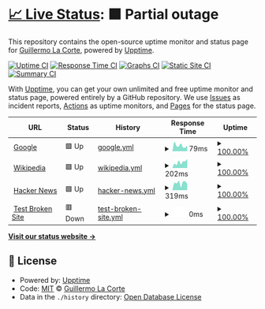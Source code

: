 # [📈 Live Status](https://demo.upptime.js.org): <!--live status--> **🟧 Partial outage**

This repository contains the open-source uptime monitor and status page for [Guillermo La Corte](https://demo.upptime.js.org), powered by [Upptime](https://github.com/upptime/upptime).

[![Uptime CI](https://github.com/glacorte/status/workflows/Uptime%20CI/badge.svg)](https://github.com/glacorte/status/actions?query=workflow%3A%22Uptime+CI%22)
[![Response Time CI](https://github.com/glacorte/status/workflows/Response%20Time%20CI/badge.svg)](https://github.com/glacorte/status/actions?query=workflow%3A%22Response+Time+CI%22)
[![Graphs CI](https://github.com/glacorte/status/workflows/Graphs%20CI/badge.svg)](https://github.com/glacorte/status/actions?query=workflow%3A%22Graphs+CI%22)
[![Static Site CI](https://github.com/glacorte/status/workflows/Static%20Site%20CI/badge.svg)](https://github.com/glacorte/status/actions?query=workflow%3A%22Static+Site+CI%22)
[![Summary CI](https://github.com/glacorte/status/workflows/Summary%20CI/badge.svg)](https://github.com/glacorte/status/actions?query=workflow%3A%22Summary+CI%22)

With [Upptime](https://upptime.js.org), you can get your own unlimited and free uptime monitor and status page, powered entirely by a GitHub repository. We use [Issues](https://github.com/glacorte/status/issues) as incident reports, [Actions](https://github.com/glacorte/status/actions) as uptime monitors, and [Pages](https://demo.upptime.js.org) for the status page.

<!--start: status pages-->
<!-- This summary is generated by Upptime (https://github.com/upptime/upptime) -->
<!-- Do not edit this manually, your changes will be overwritten -->
<!-- prettier-ignore -->
| URL | Status | History | Response Time | Uptime |
| --- | ------ | ------- | ------------- | ------ |
| <img alt="" src="https://favicons.githubusercontent.com/www.google.com" height="13"> [Google](https://www.google.com) | 🟩 Up | [google.yml](https://github.com/glacorte/status/commits/HEAD/history/google.yml) | <details><summary><img alt="Response time graph" src="./graphs/google/response-time-week.png" height="20"> 79ms</summary><br><a href="https://glacorte.github.io/status/history/google"><img alt="Response time 113" src="https://img.shields.io/endpoint?url=https%3A%2F%2Fraw.githubusercontent.com%2Fglacorte%2Fstatus%2FHEAD%2Fapi%2Fgoogle%2Fresponse-time.json"></a><br><a href="https://glacorte.github.io/status/history/google"><img alt="24-hour response time 78" src="https://img.shields.io/endpoint?url=https%3A%2F%2Fraw.githubusercontent.com%2Fglacorte%2Fstatus%2FHEAD%2Fapi%2Fgoogle%2Fresponse-time-day.json"></a><br><a href="https://glacorte.github.io/status/history/google"><img alt="7-day response time 79" src="https://img.shields.io/endpoint?url=https%3A%2F%2Fraw.githubusercontent.com%2Fglacorte%2Fstatus%2FHEAD%2Fapi%2Fgoogle%2Fresponse-time-week.json"></a><br><a href="https://glacorte.github.io/status/history/google"><img alt="30-day response time 83" src="https://img.shields.io/endpoint?url=https%3A%2F%2Fraw.githubusercontent.com%2Fglacorte%2Fstatus%2FHEAD%2Fapi%2Fgoogle%2Fresponse-time-month.json"></a><br><a href="https://glacorte.github.io/status/history/google"><img alt="1-year response time 113" src="https://img.shields.io/endpoint?url=https%3A%2F%2Fraw.githubusercontent.com%2Fglacorte%2Fstatus%2FHEAD%2Fapi%2Fgoogle%2Fresponse-time-year.json"></a></details> | <details><summary><a href="https://glacorte.github.io/status/history/google">100.00%</a></summary><a href="https://glacorte.github.io/status/history/google"><img alt="All-time uptime 100.00%" src="https://img.shields.io/endpoint?url=https%3A%2F%2Fraw.githubusercontent.com%2Fglacorte%2Fstatus%2FHEAD%2Fapi%2Fgoogle%2Fuptime.json"></a><br><a href="https://glacorte.github.io/status/history/google"><img alt="24-hour uptime 100.00%" src="https://img.shields.io/endpoint?url=https%3A%2F%2Fraw.githubusercontent.com%2Fglacorte%2Fstatus%2FHEAD%2Fapi%2Fgoogle%2Fuptime-day.json"></a><br><a href="https://glacorte.github.io/status/history/google"><img alt="7-day uptime 100.00%" src="https://img.shields.io/endpoint?url=https%3A%2F%2Fraw.githubusercontent.com%2Fglacorte%2Fstatus%2FHEAD%2Fapi%2Fgoogle%2Fuptime-week.json"></a><br><a href="https://glacorte.github.io/status/history/google"><img alt="30-day uptime 100.00%" src="https://img.shields.io/endpoint?url=https%3A%2F%2Fraw.githubusercontent.com%2Fglacorte%2Fstatus%2FHEAD%2Fapi%2Fgoogle%2Fuptime-month.json"></a><br><a href="https://glacorte.github.io/status/history/google"><img alt="1-year uptime 100.00%" src="https://img.shields.io/endpoint?url=https%3A%2F%2Fraw.githubusercontent.com%2Fglacorte%2Fstatus%2FHEAD%2Fapi%2Fgoogle%2Fuptime-year.json"></a></details>
| <img alt="" src="https://favicons.githubusercontent.com/en.wikipedia.org" height="13"> [Wikipedia](https://en.wikipedia.org) | 🟩 Up | [wikipedia.yml](https://github.com/glacorte/status/commits/HEAD/history/wikipedia.yml) | <details><summary><img alt="Response time graph" src="./graphs/wikipedia/response-time-week.png" height="20"> 202ms</summary><br><a href="https://glacorte.github.io/status/history/wikipedia"><img alt="Response time 176" src="https://img.shields.io/endpoint?url=https%3A%2F%2Fraw.githubusercontent.com%2Fglacorte%2Fstatus%2FHEAD%2Fapi%2Fwikipedia%2Fresponse-time.json"></a><br><a href="https://glacorte.github.io/status/history/wikipedia"><img alt="24-hour response time 317" src="https://img.shields.io/endpoint?url=https%3A%2F%2Fraw.githubusercontent.com%2Fglacorte%2Fstatus%2FHEAD%2Fapi%2Fwikipedia%2Fresponse-time-day.json"></a><br><a href="https://glacorte.github.io/status/history/wikipedia"><img alt="7-day response time 202" src="https://img.shields.io/endpoint?url=https%3A%2F%2Fraw.githubusercontent.com%2Fglacorte%2Fstatus%2FHEAD%2Fapi%2Fwikipedia%2Fresponse-time-week.json"></a><br><a href="https://glacorte.github.io/status/history/wikipedia"><img alt="30-day response time 177" src="https://img.shields.io/endpoint?url=https%3A%2F%2Fraw.githubusercontent.com%2Fglacorte%2Fstatus%2FHEAD%2Fapi%2Fwikipedia%2Fresponse-time-month.json"></a><br><a href="https://glacorte.github.io/status/history/wikipedia"><img alt="1-year response time 176" src="https://img.shields.io/endpoint?url=https%3A%2F%2Fraw.githubusercontent.com%2Fglacorte%2Fstatus%2FHEAD%2Fapi%2Fwikipedia%2Fresponse-time-year.json"></a></details> | <details><summary><a href="https://glacorte.github.io/status/history/wikipedia">100.00%</a></summary><a href="https://glacorte.github.io/status/history/wikipedia"><img alt="All-time uptime 100.00%" src="https://img.shields.io/endpoint?url=https%3A%2F%2Fraw.githubusercontent.com%2Fglacorte%2Fstatus%2FHEAD%2Fapi%2Fwikipedia%2Fuptime.json"></a><br><a href="https://glacorte.github.io/status/history/wikipedia"><img alt="24-hour uptime 100.00%" src="https://img.shields.io/endpoint?url=https%3A%2F%2Fraw.githubusercontent.com%2Fglacorte%2Fstatus%2FHEAD%2Fapi%2Fwikipedia%2Fuptime-day.json"></a><br><a href="https://glacorte.github.io/status/history/wikipedia"><img alt="7-day uptime 100.00%" src="https://img.shields.io/endpoint?url=https%3A%2F%2Fraw.githubusercontent.com%2Fglacorte%2Fstatus%2FHEAD%2Fapi%2Fwikipedia%2Fuptime-week.json"></a><br><a href="https://glacorte.github.io/status/history/wikipedia"><img alt="30-day uptime 100.00%" src="https://img.shields.io/endpoint?url=https%3A%2F%2Fraw.githubusercontent.com%2Fglacorte%2Fstatus%2FHEAD%2Fapi%2Fwikipedia%2Fuptime-month.json"></a><br><a href="https://glacorte.github.io/status/history/wikipedia"><img alt="1-year uptime 100.00%" src="https://img.shields.io/endpoint?url=https%3A%2F%2Fraw.githubusercontent.com%2Fglacorte%2Fstatus%2FHEAD%2Fapi%2Fwikipedia%2Fuptime-year.json"></a></details>
| <img alt="" src="https://favicons.githubusercontent.com/news.ycombinator.com" height="13"> [Hacker News](https://news.ycombinator.com) | 🟩 Up | [hacker-news.yml](https://github.com/glacorte/status/commits/HEAD/history/hacker-news.yml) | <details><summary><img alt="Response time graph" src="./graphs/hacker-news/response-time-week.png" height="20"> 319ms</summary><br><a href="https://glacorte.github.io/status/history/hacker-news"><img alt="Response time 219" src="https://img.shields.io/endpoint?url=https%3A%2F%2Fraw.githubusercontent.com%2Fglacorte%2Fstatus%2FHEAD%2Fapi%2Fhacker-news%2Fresponse-time.json"></a><br><a href="https://glacorte.github.io/status/history/hacker-news"><img alt="24-hour response time 274" src="https://img.shields.io/endpoint?url=https%3A%2F%2Fraw.githubusercontent.com%2Fglacorte%2Fstatus%2FHEAD%2Fapi%2Fhacker-news%2Fresponse-time-day.json"></a><br><a href="https://glacorte.github.io/status/history/hacker-news"><img alt="7-day response time 319" src="https://img.shields.io/endpoint?url=https%3A%2F%2Fraw.githubusercontent.com%2Fglacorte%2Fstatus%2FHEAD%2Fapi%2Fhacker-news%2Fresponse-time-week.json"></a><br><a href="https://glacorte.github.io/status/history/hacker-news"><img alt="30-day response time 181" src="https://img.shields.io/endpoint?url=https%3A%2F%2Fraw.githubusercontent.com%2Fglacorte%2Fstatus%2FHEAD%2Fapi%2Fhacker-news%2Fresponse-time-month.json"></a><br><a href="https://glacorte.github.io/status/history/hacker-news"><img alt="1-year response time 219" src="https://img.shields.io/endpoint?url=https%3A%2F%2Fraw.githubusercontent.com%2Fglacorte%2Fstatus%2FHEAD%2Fapi%2Fhacker-news%2Fresponse-time-year.json"></a></details> | <details><summary><a href="https://glacorte.github.io/status/history/hacker-news">100.00%</a></summary><a href="https://glacorte.github.io/status/history/hacker-news"><img alt="All-time uptime 100.00%" src="https://img.shields.io/endpoint?url=https%3A%2F%2Fraw.githubusercontent.com%2Fglacorte%2Fstatus%2FHEAD%2Fapi%2Fhacker-news%2Fuptime.json"></a><br><a href="https://glacorte.github.io/status/history/hacker-news"><img alt="24-hour uptime 100.00%" src="https://img.shields.io/endpoint?url=https%3A%2F%2Fraw.githubusercontent.com%2Fglacorte%2Fstatus%2FHEAD%2Fapi%2Fhacker-news%2Fuptime-day.json"></a><br><a href="https://glacorte.github.io/status/history/hacker-news"><img alt="7-day uptime 100.00%" src="https://img.shields.io/endpoint?url=https%3A%2F%2Fraw.githubusercontent.com%2Fglacorte%2Fstatus%2FHEAD%2Fapi%2Fhacker-news%2Fuptime-week.json"></a><br><a href="https://glacorte.github.io/status/history/hacker-news"><img alt="30-day uptime 100.00%" src="https://img.shields.io/endpoint?url=https%3A%2F%2Fraw.githubusercontent.com%2Fglacorte%2Fstatus%2FHEAD%2Fapi%2Fhacker-news%2Fuptime-month.json"></a><br><a href="https://glacorte.github.io/status/history/hacker-news"><img alt="1-year uptime 100.00%" src="https://img.shields.io/endpoint?url=https%3A%2F%2Fraw.githubusercontent.com%2Fglacorte%2Fstatus%2FHEAD%2Fapi%2Fhacker-news%2Fuptime-year.json"></a></details>
| <img alt="" src="https://favicons.githubusercontent.com/thissitedoesnotexist.koj.co" height="13"> [Test Broken Site](https://thissitedoesnotexist.koj.co) | 🟥 Down | [test-broken-site.yml](https://github.com/glacorte/status/commits/HEAD/history/test-broken-site.yml) | <details><summary><img alt="Response time graph" src="./graphs/test-broken-site/response-time-week.png" height="20"> 0ms</summary><br><a href="https://glacorte.github.io/status/history/test-broken-site"><img alt="Response time 0" src="https://img.shields.io/endpoint?url=https%3A%2F%2Fraw.githubusercontent.com%2Fglacorte%2Fstatus%2FHEAD%2Fapi%2Ftest-broken-site%2Fresponse-time.json"></a><br><a href="https://glacorte.github.io/status/history/test-broken-site"><img alt="24-hour response time 0" src="https://img.shields.io/endpoint?url=https%3A%2F%2Fraw.githubusercontent.com%2Fglacorte%2Fstatus%2FHEAD%2Fapi%2Ftest-broken-site%2Fresponse-time-day.json"></a><br><a href="https://glacorte.github.io/status/history/test-broken-site"><img alt="7-day response time 0" src="https://img.shields.io/endpoint?url=https%3A%2F%2Fraw.githubusercontent.com%2Fglacorte%2Fstatus%2FHEAD%2Fapi%2Ftest-broken-site%2Fresponse-time-week.json"></a><br><a href="https://glacorte.github.io/status/history/test-broken-site"><img alt="30-day response time 0" src="https://img.shields.io/endpoint?url=https%3A%2F%2Fraw.githubusercontent.com%2Fglacorte%2Fstatus%2FHEAD%2Fapi%2Ftest-broken-site%2Fresponse-time-month.json"></a><br><a href="https://glacorte.github.io/status/history/test-broken-site"><img alt="1-year response time 0" src="https://img.shields.io/endpoint?url=https%3A%2F%2Fraw.githubusercontent.com%2Fglacorte%2Fstatus%2FHEAD%2Fapi%2Ftest-broken-site%2Fresponse-time-year.json"></a></details> | <details><summary><a href="https://glacorte.github.io/status/history/test-broken-site">100.00%</a></summary><a href="https://glacorte.github.io/status/history/test-broken-site"><img alt="All-time uptime 100.00%" src="https://img.shields.io/endpoint?url=https%3A%2F%2Fraw.githubusercontent.com%2Fglacorte%2Fstatus%2FHEAD%2Fapi%2Ftest-broken-site%2Fuptime.json"></a><br><a href="https://glacorte.github.io/status/history/test-broken-site"><img alt="24-hour uptime 100.00%" src="https://img.shields.io/endpoint?url=https%3A%2F%2Fraw.githubusercontent.com%2Fglacorte%2Fstatus%2FHEAD%2Fapi%2Ftest-broken-site%2Fuptime-day.json"></a><br><a href="https://glacorte.github.io/status/history/test-broken-site"><img alt="7-day uptime 100.00%" src="https://img.shields.io/endpoint?url=https%3A%2F%2Fraw.githubusercontent.com%2Fglacorte%2Fstatus%2FHEAD%2Fapi%2Ftest-broken-site%2Fuptime-week.json"></a><br><a href="https://glacorte.github.io/status/history/test-broken-site"><img alt="30-day uptime 100.00%" src="https://img.shields.io/endpoint?url=https%3A%2F%2Fraw.githubusercontent.com%2Fglacorte%2Fstatus%2FHEAD%2Fapi%2Ftest-broken-site%2Fuptime-month.json"></a><br><a href="https://glacorte.github.io/status/history/test-broken-site"><img alt="1-year uptime 100.00%" src="https://img.shields.io/endpoint?url=https%3A%2F%2Fraw.githubusercontent.com%2Fglacorte%2Fstatus%2FHEAD%2Fapi%2Ftest-broken-site%2Fuptime-year.json"></a></details>

<!--end: status pages-->

[**Visit our status website →**](https://demo.upptime.js.org)

## 📄 License

- Powered by: [Upptime](https://github.com/upptime/upptime)
- Code: [MIT](./LICENSE) © [Guillermo La Corte](https://demo.upptime.js.org)
- Data in the `./history` directory: [Open Database License](https://opendatacommons.org/licenses/odbl/1-0/)
